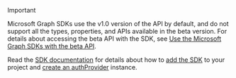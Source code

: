 ﻿<!-- markdownlint-disable MD041-->

> [!IMPORTANT]
> Microsoft Graph SDKs use the v1.0 version of the API by default, and do not support all the types, properties, and APIs available in the beta version. For details about accessing the beta API with the SDK, see [Use the Microsoft Graph SDKs with the beta API](/graph/sdks/use-beta).
>
> Read the [SDK documentation](/graph/sdks/sdks-overview) for details about how to [add the SDK](/graph/sdks/sdk-installation) to your project and [create an authProvider](/graph/sdks/choose-authentication-providers) instance.
